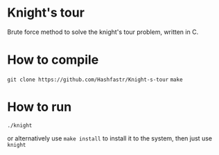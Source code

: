 # Knight's tour
Brute force method to solve the knight's tour problem, written in C.

# How to compile
`git clone https://github.com/Hashfastr/Knight-s-tour`
`make`

# How to run
`./knight`

or alternatively use `make install` to install it to the system, then just use `knight`
